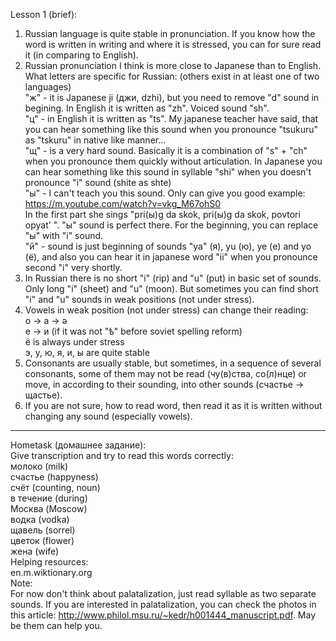 Lesson 1 (brief):  
1. Russian language is quite stable in pronunciation. If you know how the word is written in writing and where it is stressed, you can for sure read it (in comparing to English).
2. Russian pronunciation I think is more close to Japanese than to English.  
What letters are specific for Russian: (others exist in at least one of two languages)  
"ж" - it is Japanese ji (джи, dzhi), but you need to remove "d" sound in begining. In English it is written as "zh". Voiced sound "sh".  
"ц" - in English it is written as "ts". My japanese teacher have said, that you can hear something like this sound when you pronounce "tsukuru" as "tskuru" in native like manner...  
"щ" - is a very hard sound. Basically it is a combination of "s" + "ch" when you pronounce them quickly without articulation. In Japanese you can hear something like this sound in syllable "shi" when you doesn't pronounce "i" sound (shite as shte)  
"ы" - I can't teach you this sound. Only can give you good example:  
https://m.youtube.com/watch?v=vkg_M67ohS0  
In the first part she sings "pri(ы)g da skok, pri(ы)g da skok, povtori opyat' ". "ы" sound is perfect there. For the beginning, you can replace "ы" with "i" sound.  
"й" - sound is just beginning of sounds "ya" (я), yu (ю), ye (е) and yo (ё), and also you can hear it in japanese word "ii" when you pronounce second "i" very shortly.  
3. In Russian there is no short "i" (rip) and "u" (put) in basic set of sounds. Only long "i" (sheet) and "u" (moon). But sometimes you can find short "i" and "u" sounds in weak positions (not under stress).
4. Vowels in weak position (not under stress) can change their reading:  
о -> а -> ə  
е -> и (if it was not "ѣ" before soviet spelling reform)  
ё is always under stress  
э, у, ю, я, и, ы are quite stable  
5. Consonants are usually stable, but sometimes, in a sequence of several consonants, some of them may not be read (чу(в)ства, со(л)нце) or move, in according to their sounding, into other sounds (счастье -> щастье).
6. If you are not sure, how to read word, then read it as it is written without changing any sound (especially vowels).
-----
Hometask (домашнее задание):  
Give transcription and try to read this words correctly:  
молоко (milk)  
счастье (happyness)  
счёт (counting, noun)  
в течение (during)  
Москва (Moscow)  
водка (vodka)  
щавель (sorrel)  
цветок (flower)  
жена (wife)  
Helping resources:  
en.m.wiktionary.org  
Note:  
For now don't think about palatalization, just read syllable as two separate sounds. If you are interested in palatalization, you can check the photos in this article: http://www.philol.msu.ru/~kedr/h001444_manuscript.pdf. May be them can help you.
